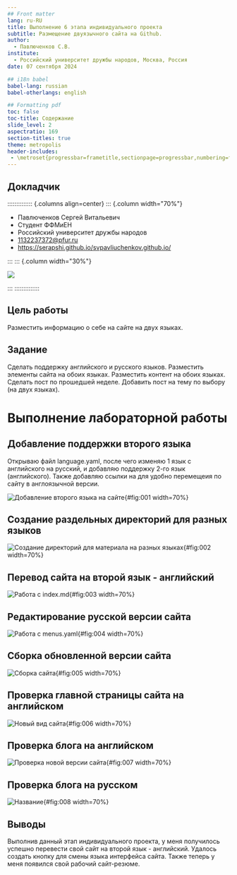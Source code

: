 ```yaml
---
## Front matter
lang: ru-RU
title: Выполнение 6 этапа индивидуального проекта
subtitle: Размещение двуязычного сайта на Github.
author:
  - Павлюченков С.В.
institute:
  - Российский университет дружбы народов, Москва, Россия
date: 07 сентября 2024

## i18n babel
babel-lang: russian
babel-otherlangs: english

## Formatting pdf
toc: false
toc-title: Содержание
slide_level: 2
aspectratio: 169
section-titles: true
theme: metropolis
header-includes:
 - \metroset{progressbar=frametitle,sectionpage=progressbar,numbering=fraction}
---
```



## Докладчик

:::::::::::::: {.columns align=center}
::: {.column width="70%"}

  * Павлюченков Сергей Витальевич
  * Студент ФФМиЕН
  * Российский университет дружбы народов
  * [1132237372@pfur.ru](mailto:1132237372@pfur.ru)
  * <https://serapshi.github.io/svpavliuchenkov.github.io/>

:::
::: {.column width="30%"}

![](./image/my_photo.jpg)

:::
::::::::::::::

## Цель работы

Разместить информацию о себе на сайте на двух языках.


## Задание

Сделать поддержку английского и русского языков.
Разместить элементы сайта на обоих языках.
Разместить контент на обоих языках.
Сделать пост по прошедшей неделе.
Добавить пост на тему по выбору (на двух языках).


# Выполнение лабораторной работы

## Добавление поддержки второго языка 

Открываю файл language.yaml, после чего изменяю 1 язык с английского на русский, и добавляю поддержку 2-го язык (английского). Также добавляю ссылки на для удобно перемещеия по сайту в англоязычной версии. 

![Добавление второго языка на сайте](image/1.png){#fig:001 width=70%}

## Создание раздельных директорий для разных языков

![Создание директорий для материала на разных языках](image/2.png){#fig:002 width=70%}

## Перевод сайта на второй язык - английский

![Работа с index.md ](image/3.png){#fig:003 width=70%}

## Редактирование русской версии сайта

![Работа с menus.yaml](image/4.png){#fig:004 width=70%}

## Сборка обновленной версии сайта

![Сборка сайта](image/4a.png){#fig:005 width=70%}

## Проверка главной страницы сайта на английском

![Новый вид сайта](image/5.png){#fig:006 width=70%}

## Проверка блога на английском

![Проверка новой версии сайта](image/6.png){#fig:007 width=70%}

## Проверка блога на русском

![Название](image/7.png){#fig:008 width=70%}

## Выводы


Выполнив данный этап индивидуального проекта, у меня получилось успешно перевести свой сайт на второй язык - английский. Удалось создать кнопку для смены языка интерфейса сайта. Также теперь у меня появился свой рабочий сайт-резюме. 
